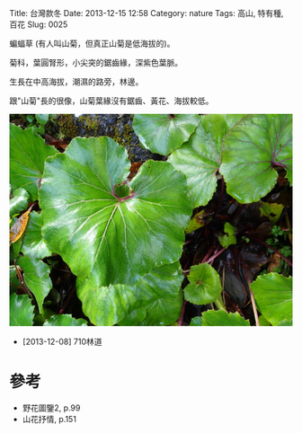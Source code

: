 Title: 台灣款冬
Date: 2013-12-15 12:58
Category: nature
Tags: 高山, 特有種, 百花
Slug: 0025

蝙蝠草 (有人叫山菊，但真正山菊是低海拔的)。

菊科，葉圓腎形，小尖突的鋸齒緣，深紫色葉脈。

生長在中高海拔，潮濕的路旁，林邊。

跟"山菊"長的很像，山菊葉緣沒有鋸齒、黃花、海拔較低。

![](/images/nature/plant/0025/tn_PC070012.JPG)

* [2013-12-08] 710林道

# 參考
* 野花圖鑒2, p.99
* 山花抒情, p.151
